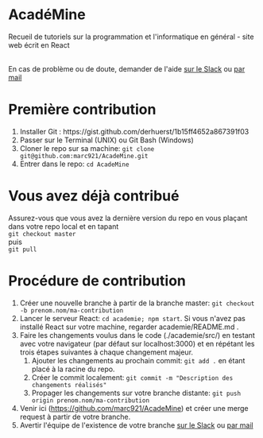 # AcadéMine
Recueil de tutoriels sur la programmation et l'informatique en général - site web écrit en React

<br/>
En cas de problème ou de doute, demander de l'aide <a href="https://academine.slack.com/messages/D9NK5NS02">sur le Slack</a> ou <a href="mailto:marc.brun@mines-paristech.fr">par mail</a>

<h1>Première contribution</h1>
<ol>
	<li>Installer Git : https://gist.github.com/derhuerst/1b15ff4652a867391f03 </li>
	<li>Passer sur le Terminal (UNIX) ou Git Bash (Windows)</li>
	<li>Cloner le repo sur sa machine: <code>git clone git@github.com:marc921/AcadeMine.git</code></li>
	<li>Entrer dans le repo: <code>cd AcadeMine</code></li>
</ol>

<h1>Vous avez déjà contribué</h1>
Assurez-vous que vous avez la dernière version du repo en vous plaçant dans votre repo local et en tapant<br/>
<code>git checkout master</code><br/>
puis<br/>
<code>git pull</code>

<h1>Procédure de contribution</h1>
<ol>
	<li>Créer une nouvelle branche à partir de la branche master: <code>git checkout -b prenom.nom/ma-contribution</code></li>
	<li>Lancer le serveur React: <code>cd academie; npm start</code>. Si vous n'avez pas installé React sur votre machine, regarder academie/README.md .</li>
	<li>Faire les changements voulus dans le code (./academie/src/) en testant avec votre navigateur (par défaut sur localhost:3000) et en répétant les trois étapes suivantes à chaque changement majeur.
	<ol>
		<li>Ajouter les changements au prochain commit: <code>git add .</code> en étant placé à la racine du repo.</li>
		<li>Créer le commit localement: <code>git commit -m "Description des changements réalisés"</code></li>
		<li>Propager les changements sur votre branche distante: <code>git push origin prenom.nom/ma-contribution</code></li>
	</ol>
</li>
	<li>Venir ici (<a href="https://github.com/marc921/AcadeMine">https://github.com/marc921/AcadeMine</a>) et créer une merge request à partir de votre branche.</li>
	<li>Avertir l'équipe de l'existence de votre branche <a href="https://academine.slack.com/messages/D9NK5NS02">sur le Slack</a> ou <a href="mailto:marc.brun@mines-paristech.fr">par mail</a>
	</li>
</ol>
